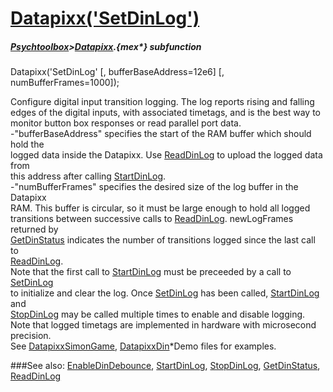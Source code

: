 # [Datapixx('SetDinLog')](Datapixx-SetDinLog) 
##### [Psychtoolbox](Psychtoolbox)>[Datapixx](Datapixx).{mex*} subfunction

Datapixx('SetDinLog' [, bufferBaseAddress=12e6] [, numBufferFrames=1000]);

Configure digital input transition logging. The log reports rising and falling  
edges of the digital inputs, with associated timetags, and is the best way to  
monitor button box responses or read parallel port data.  
-"bufferBaseAddress" specifies the start of the RAM buffer which should hold the  
logged data inside the Datapixx. Use [ReadDinLog](ReadDinLog) to upload the logged data from  
this address after calling [StartDinLog](StartDinLog).  
-"numBufferFrames" specifies the desired size of the log buffer in the Datapixx  
RAM. This buffer is circular, so it must be large enough to hold all logged  
transitions between successive calls to [ReadDinLog](ReadDinLog). newLogFrames returned by  
[GetDinStatus](GetDinStatus) indicates the number of transitions logged since the last call to  
[ReadDinLog](ReadDinLog).  
Note that the first call to [StartDinLog](StartDinLog) must be preceeded by a call to [SetDinLog](SetDinLog)  
to initialize and clear the log. Once [SetDinLog](SetDinLog) has been called, [StartDinLog](StartDinLog) and  
[StopDinLog](StopDinLog) may be called multiple times to enable and disable logging.  
Note that logged timetags are implemented in hardware with microsecond  
precision.  
See [DatapixxSimonGame](DatapixxSimonGame), [DatapixxDin](DatapixxDin)\*Demo files for examples.  
  


###See also:
[EnableDinDebounce](Datapixx-EnableDinDebounce), [StartDinLog](Datapixx-StartDinLog), [StopDinLog](Datapixx-StopDinLog), [GetDinStatus](Datapixx-GetDinStatus), [ReadDinLog](Datapixx-ReadDinLog)
